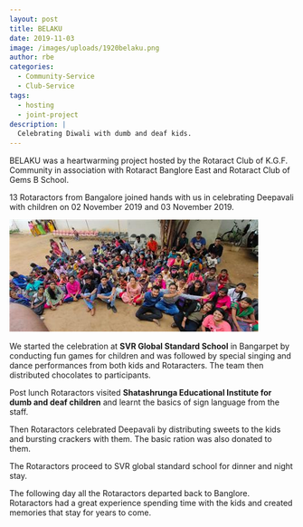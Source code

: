 ```yaml
---
layout: post
title: BELAKU
date: 2019-11-03
image: /images/uploads/1920belaku.png
author: rbe
categories:
  - Community-Service
  - Club-Service
tags:
  - hosting
  - joint-project
description: |
  Celebrating Diwali with dumb and deaf kids.
---
```

BELAKU was a heartwarming project hosted by the Rotaract Club of K.G.F. Community in association with Rotaract Banglore East and Rotaract Club of Gems B School.

13 Rotaractors from Bangalore joined hands with us in celebrating Deepavali with children on 02 November 2019 and 03 November 2019. 

![Belaku](/images/uploads/1920belaku2.png "Belaku")

We started the celebration at **SVR Global Standard School** in Bangarpet by conducting fun games for children and was followed by special singing and dance performances from both kids and Rotaracters. The team then distributed chocolates to participants. 


Post lunch Rotaractors visited **Shatashrunga Educational Institute for dumb and deaf children** and learnt the basics of sign language from the staff. 

Then Rotaractors celebrated Deepavali by distributing sweets to the kids and bursting crackers with them. The basic ration was also donated to them. 

The Rotaractors proceed to SVR global standard school for dinner and night stay.

The following day all the Rotaractors departed back to Banglore. Rotaractors had a great experience spending time with the kids and created memories that stay for years to come.